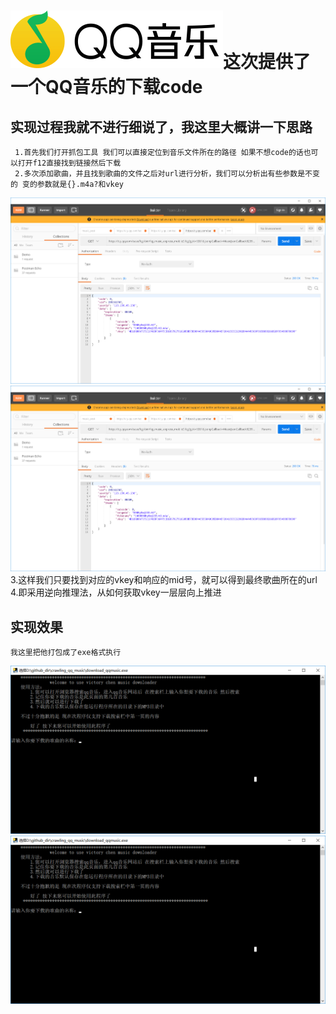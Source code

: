 #  ![Image text](https://raw.githubusercontent.com/OneStepAndTwoSteps/crawling_qq_music/master/img/logo.png)这次提供了一个QQ音乐的下载code
    
## 实现过程我就不进行细说了，我这里大概讲一下思路

     1.首先我们打开抓包工具 我们可以直接定位到音乐文件所在的路径 如果不想code的话也可以打开f12直接找到链接然后下载
     2.多次添加歌曲，并且找到歌曲的文件之后对url进行分析，我们可以分析出有些参数是不变的 变的参数就是{}.m4a?和vkey
![Image text](https://raw.githubusercontent.com/OneStepAndTwoSteps/crawling_qq_music/master/img/vkey不同1.png)
![Image text](https://raw.githubusercontent.com/OneStepAndTwoSteps/crawling_qq_music/master/img/vkey不同1.png)
     3.这样我们只要找到对应的vkey和响应的mid号，就可以得到最终歌曲所在的url
     4.即采用逆向推理法，从如何获取vkey一层层向上推进

## 实现效果
    我这里把他打包成了exe格式执行
   ![Image text](https://raw.githubusercontent.com/OneStepAndTwoSteps/crawling_qq_music/master/img/效果图1.png)
   ![Image text](https://raw.githubusercontent.com/OneStepAndTwoSteps/crawling_qq_music/master/img/效果图1.png)
